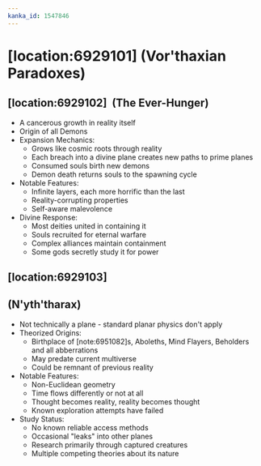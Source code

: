 ```yaml
---
kanka_id: 1547846
---
```


# [location:6929101] (Vor'thaxian Paradoxes)

## [location:6929102]  (The Ever-Hunger)

* A cancerous growth in reality itself
* Origin of all Demons
* Expansion Mechanics:
  + Grows like cosmic roots through reality
  + Each breach into a divine plane creates new paths to prime planes
  + Consumed souls birth new demons
  + Demon death returns souls to the spawning cycle
* Notable Features:
  + Infinite layers, each more horrific than the last
  + Reality-corrupting properties
  + Self-aware malevolence
* Divine Response:
  + Most deities united in containing it
  + Souls recruited for eternal warfare
  + Complex alliances maintain containment
  + Some gods secretly study it for power

## [location:6929103]

## (N'yth'tharax)

* Not technically a plane - standard planar physics don't apply
* Theorized Origins:
  + Birthplace of [note:6951082]s, Aboleths, Mind Flayers, Beholders and all abberrations
  + May predate current multiverse
  + Could be remnant of previous reality
* Notable Features:
  + Non-Euclidean geometry
  + Time flows differently or not at all
  + Thought becomes reality, reality becomes thought
  + Known exploration attempts have failed
* Study Status:
  + No known reliable access methods
  + Occasional "leaks" into other planes
  + Research primarily through captured creatures
  + Multiple competing theories about its nature